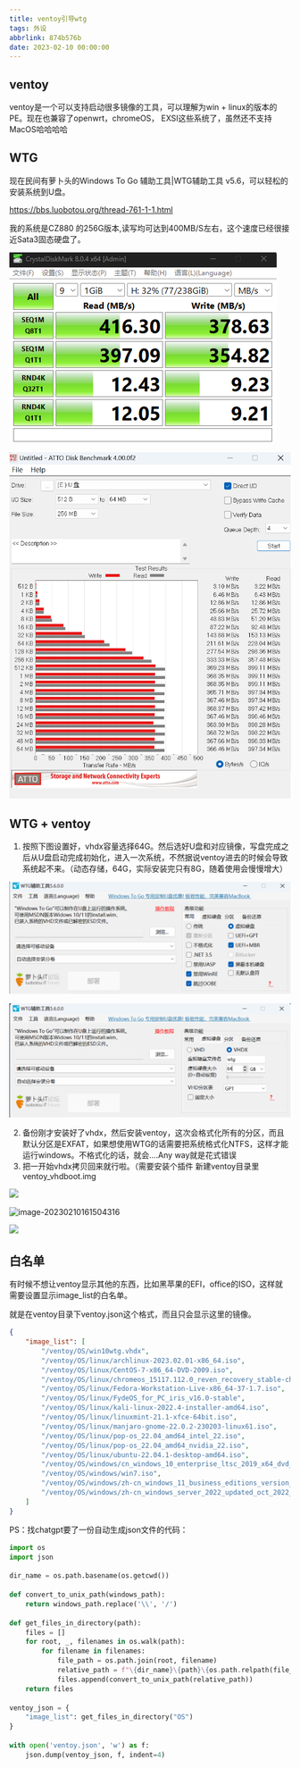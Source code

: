 ```yaml
---
title: ventoy引导wtg
tags: 外设
abbrlink: 874b576b
date: 2023-02-10 00:00:00
---
```


## ventoy

ventoy是一个可以支持启动很多镜像的工具，可以理解为win + linux的版本的PE。现在也兼容了openwrt，chromeOS， EXSI这些系统了，虽然还不支持MacOS哈哈哈哈

## WTG

现在民间有萝卜头的Windows To Go 辅助工具|WTG辅助工具 v5.6，可以轻松的安装系统到U盘。

https://bbs.luobotou.org/thread-761-1-1.html



我的系统是CZ880 的256G版本,读写均可达到400MB/S左右，这个速度已经很接近Sata3固态硬盘了。

<!--more-->

![Disk mark](https://raw.githubusercontent.com/Xu-Hardy/image-host/master/image-20230210161015798.png)

![atto benchmark](https://raw.githubusercontent.com/Xu-Hardy/image-host/master/image-20230210160038389.png)



## WTG + ventoy

1. 按照下图设置好，vhdx容量选择64G。然后选好U盘和对应镜像，写盘完成之后从U盘启动完成初始化，进入一次系统，不然据说ventoy进去的时候会导致系统起不来。（动态存储，64G，实际安装完只有8G，随着使用会慢慢增大）

![启动方式](https://raw.githubusercontent.com/Xu-Hardy/image-host/master/image-20230210160343597.png)

![设置64G](https://raw.githubusercontent.com/Xu-Hardy/image-host/master/image-20230210160428464.png)

2. 备份刚才安装好了vhdx，然后安装ventoy，这次会格式化所有的分区，而且默认分区是EXFAT，如果想使用WTG的话需要把系统格式化NTFS，这样才能运行windows。不格式化的话，就会....Any way就是花式错误
3. 把一开始vhdx拷贝回来就行啦。（需要安装个插件 新建ventoy目录里ventoy_vhdboot.img

![](https://raw.githubusercontent.com/Xu-Hardy/image-host/master/image-20230210161420893.png)

![image-20230210161504316](https://raw.githubusercontent.com/Xu-Hardy/image-host/master/image-20230210161504316.png)

![](https://raw.githubusercontent.com/Xu-Hardy/image-host/master/image-20230210161504316.png)

## 白名单

有时候不想让ventoy显示其他的东西，比如黑苹果的EFI，office的ISO，这样就需要设置显示image_list的白名单。



就是在ventoy目录下ventoy.json这个格式，而且只会显示这里的镜像。

```json
{
    "image_list": [
        "/ventoy/OS/win10wtg.vhdx",
        "/ventoy/OS/linux/archlinux-2023.02.01-x86_64.iso",
        "/ventoy/OS/linux/CentOS-7-x86_64-DVD-2009.iso",
        "/ventoy/OS/linux/chromeos_15117.112.0_reven_recovery_stable-channel_mp-v2.bin",
        "/ventoy/OS/linux/Fedora-Workstation-Live-x86_64-37-1.7.iso",
        "/ventoy/OS/linux/FydeOS_for_PC_iris_v16.0-stable",
        "/ventoy/OS/linux/kali-linux-2022.4-installer-amd64.iso",
        "/ventoy/OS/linux/linuxmint-21.1-xfce-64bit.iso",
        "/ventoy/OS/linux/manjaro-gnome-22.0.2-230203-linux61.iso",
        "/ventoy/OS/linux/pop-os_22.04_amd64_intel_22.iso",
        "/ventoy/OS/linux/pop-os_22.04_amd64_nvidia_22.iso",
        "/ventoy/OS/linux/ubuntu-22.04.1-desktop-amd64.iso",
        "/ventoy/OS/windows/cn_windows_10_enterprise_ltsc_2019_x64_dvd_9c09ff24.iso",
        "/ventoy/OS/windows/win7.iso",
        "/ventoy/OS/windows/zh-cn_windows_11_business_editions_version_22h2_updated_jan_2023_x64_dvd_82450200.iso",
        "/ventoy/OS/windows/zh-cn_windows_server_2022_updated_oct_2022_x64_dvd_884ce1ea.iso"
    ]
}
```

PS：找chatgpt要了一份自动生成json文件的代码：

```python
import os
import json

dir_name = os.path.basename(os.getcwd())

def convert_to_unix_path(windows_path):
    return windows_path.replace('\\', '/')

def get_files_in_directory(path):
    files = []
    for root, _, filenames in os.walk(path):
        for filename in filenames:
            file_path = os.path.join(root, filename)
            relative_path = f"\{dir_name}\{path}\{os.path.relpath(file_path, path)}"
            files.append(convert_to_unix_path(relative_path))
    return files

ventoy_json = {
    "image_list": get_files_in_directory("OS")
}

with open('ventoy.json', 'w') as f:
    json.dump(ventoy_json, f, indent=4)
```

